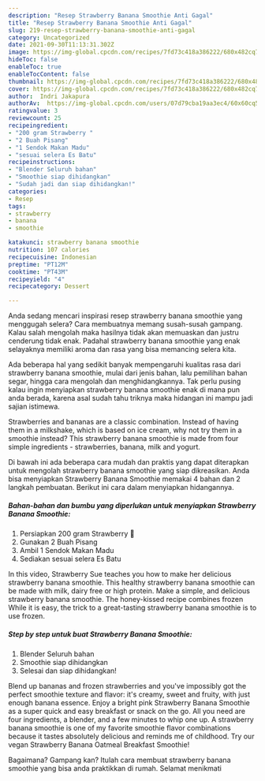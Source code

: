 ```yaml
---
description: "Resep Strawberry Banana Smoothie Anti Gagal"
title: "Resep Strawberry Banana Smoothie Anti Gagal"
slug: 219-resep-strawberry-banana-smoothie-anti-gagal
category: Uncategorized
date: 2021-09-30T11:13:31.302Z
image: https://img-global.cpcdn.com/recipes/7fd73c418a386222/680x482cq70/strawberry-banana-smoothie-foto-resep-utama.jpg
hideToc: false
enableToc: true
enableTocContent: false
thumbnail: https://img-global.cpcdn.com/recipes/7fd73c418a386222/680x482cq70/strawberry-banana-smoothie-foto-resep-utama.jpg
cover: https://img-global.cpcdn.com/recipes/7fd73c418a386222/680x482cq70/strawberry-banana-smoothie-foto-resep-utama.jpg
author:  Indri Jakapura
authorAv:  https://img-global.cpcdn.com/users/07d79cba19aa3ec4/60x60cq50/avatar.jpg
ratingvalue: 3
reviewcount: 25
recipeingredient:
- "200 gram Strawberry "
- "2 Buah Pisang"
- "1 Sendok Makan Madu"
- "sesuai selera Es Batu"
recipeinstructions:
- "Blender Seluruh bahan"
- "Smoothie siap dihidangkan"
- "Sudah jadi dan siap dihidangkan!"
categories:
- Resep
tags:
- strawberry
- banana
- smoothie

katakunci: strawberry banana smoothie 
nutrition: 107 calories
recipecuisine: Indonesian
preptime: "PT12M"
cooktime: "PT43M"
recipeyield: "4"
recipecategory: Dessert

---
```



Anda sedang mencari inspirasi resep strawberry banana smoothie yang menggugah selera? Cara membuatnya memang susah-susah gampang. Kalau salah mengolah maka hasilnya tidak akan memuaskan dan justru cenderung tidak enak. Padahal strawberry banana smoothie yang enak selayaknya memiliki aroma dan rasa yang bisa memancing selera kita.


Ada beberapa hal yang sedikit banyak mempengaruhi kualitas rasa dari strawberry banana smoothie, mulai dari jenis bahan, lalu pemilihan bahan segar, hingga cara mengolah dan menghidangkannya. Tak perlu pusing kalau ingin menyiapkan strawberry banana smoothie enak di mana pun anda berada, karena asal sudah tahu triknya maka hidangan ini mampu jadi sajian istimewa.

Strawberries and bananas are a classic combination. Instead of having them in a milkshake, which is based on ice cream, why not try them in a smoothie instead? This strawberry banana smoothie is made from four simple ingredients - strawberries, banana, milk and yogurt.


Di bawah ini ada beberapa cara mudah dan praktis yang dapat diterapkan untuk mengolah strawberry banana smoothie yang siap dikreasikan. Anda bisa menyiapkan Strawberry Banana Smoothie memakai 4 bahan dan 2 langkah pembuatan. Berikut ini cara dalam menyiapkan hidangannya.

<!--inarticleads1-->

##### Bahan-bahan dan bumbu yang diperlukan untuk menyiapkan Strawberry Banana Smoothie:

1. Persiapkan 200 gram Strawberry 🍓
1. Gunakan 2 Buah Pisang
1. Ambil 1 Sendok Makan Madu
1. Sediakan sesuai selera Es Batu


In this video, Strawberry Sue teaches you how to make her delicious strawberry banana smoothie. This healthy strawberry banana smoothie can be made with milk, dairy free or high protein. Make a simple, and delicious strawberry banana smoothie. The honey-kissed recipe combines frozen While it is easy, the trick to a great-tasting strawberry banana smoothie is to use frozen. 

<!--inarticleads2-->

##### Step by step untuk buat Strawberry Banana Smoothie:

1. Blender Seluruh bahan
1. Smoothie siap dihidangkan
1. Selesai dan siap dihidangkan!

Blend up bananas and frozen strawberries and you&#39;ve impossibly got the perfect smoothie texture and flavor: it&#39;s creamy, sweet and fruity, with just enough banana essence. Enjoy a bright pink Strawberry Banana Smoothie as a super quick and easy breakfast or snack on the go. All you need are four ingredients, a blender, and a few minutes to whip one up. A strawberry banana smoothie is one of my favorite smoothie flavor combinations because it tastes absolutely delicious and reminds me of childhood. Try our vegan Strawberry Banana Oatmeal Breakfast Smoothie! 

Bagaimana? Gampang kan? Itulah cara membuat strawberry banana smoothie yang bisa anda praktikkan di rumah. Selamat menikmati
